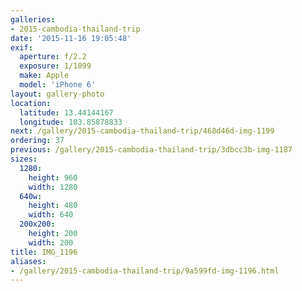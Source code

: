 ```yaml
---
galleries:
- 2015-cambodia-thailand-trip
date: '2015-11-16 19:05:48'
exif:
  aperture: f/2.2
  exposure: 1/1099
  make: Apple
  model: 'iPhone 6'
layout: gallery-photo
location:
  latitude: 13.44144167
  longitude: 103.85878833
next: /gallery/2015-cambodia-thailand-trip/468d46d-img-1199
ordering: 37
previous: /gallery/2015-cambodia-thailand-trip/3dbcc3b-img-1187
sizes:
  1280:
    height: 960
    width: 1280
  640w:
    height: 480
    width: 640
  200x200:
    height: 200
    width: 200
title: IMG_1196
aliases:
- /gallery/2015-cambodia-thailand-trip/9a599fd-img-1196.html
---
```

